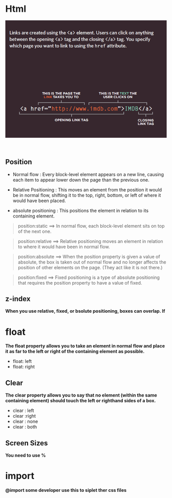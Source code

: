 # Html



![img](assesst/se.png)


<br/>

## Position

* Normal flow : Every block-level element appears on a new line, causing each item to appear lower down the page than the previous one.

* Relative Positioning :  This moves an element from the position it would be in normal flow, shifting it to the top, right,
bottom, or left of where it would have been placed.

* absolute positioning : This positions the element in relation to its containing element.

> position:static ==> In normal flow, each block-level element sits on top of the next one.

> position:relative ==> Relative positioning moves an element in relation to where it would have been in normal flow.

> position:absolute ==> When the position property is given a value of absolute, the box is taken out of normal flow and no longer affects the position of other elements on the page. (They act like it is not there.)

> position:fixed ==> Fixed positioning is a type of absolute positioning that requires the position property to have a value of fixed.



## z-index

**When you use relative, fixed, or bsolute positioning, boxes can overlap. If**

# float

**The float property allows you to take an element in normal flow and place it as far to the left or right of the containing element as possible.**

* float: left
* float: right


## Clear

**The clear property allows you to say that no element (within the same containing element) should touch the left or righthand sides of a box.**

* clear : left
* clear :right
* clear : none
* clear : both

## Screen Sizes
 
 **You need to use %**

 # import

 **@import some developer use this to siplet ther css files**